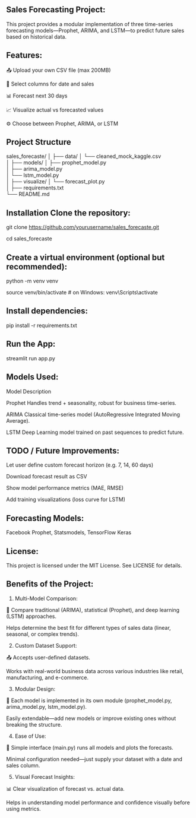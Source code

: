 ## Sales Forecasting Project:

This project provides a modular implementation of three time-series forecasting models—Prophet, ARIMA, and LSTM—to predict future sales based on historical data.

## Features:

📤 Upload your own CSV file (max 200MB)

📆 Select columns for date and sales

📊 Forecast next 30 days

📈 Visualize actual vs forecasted values

⚙️ Choose between Prophet, ARIMA, or LSTM

## Project Structure

sales_forecaste/
│
├── data/
│   └── cleaned_mock_kaggle.csv     
│
├── models/
│   ├── prophet_model.py              
│   ├── arima_model.py                  
│   └── lstm_model.py                   
│
├── visualize/
│   └── forecast_plot.py                
│
├── requirements.txt                    
└── README.md                           


## Installation Clone the repository:

git clone https://github.com/yourusername/sales_forecaste.git

cd sales_forecaste

## Create a virtual environment (optional but recommended):

python -m venv venv

source venv/bin/activate  # on Windows: venv\Scripts\activate

## Install dependencies:

pip install -r requirements.txt

## Run the App:

streamlit run app.py

## Models Used:

Model	          Description

Prophet	          Handles trend + seasonality, robust for business time-series.

ARIMA	          Classical time-series model (AutoRegressive Integrated Moving Average).

LSTM	          Deep Learning model trained on past sequences to predict future.

## TODO / Future Improvements:

 Let user define custom forecast horizon (e.g. 7, 14, 60 days)

 Download forecast result as CSV

 Show model performance metrics (MAE, RMSE)

 Add training visualizations (loss curve for LSTM)

## Forecasting Models:

 Facebook Prophet, Statsmodels, TensorFlow Keras

## License:

This project is licensed under the MIT License. See LICENSE for details.


## Benefits of the Project:

1. Multi-Model Comparison:

🔄 Compare traditional (ARIMA), statistical (Prophet), and deep learning (LSTM) approaches.

Helps determine the best fit for different types of sales data (linear, seasonal, or complex trends).

2. Custom Dataset Support:

📤 Accepts user-defined datasets.

Works with real-world business data across various industries like retail, manufacturing, and e-commerce.

3. Modular Design:

🧱 Each model is implemented in its own module (prophet_model.py, arima_model.py, lstm_model.py).

Easily extendable—add new models or improve existing ones without breaking the structure.

4. Ease of Use:

🎯 Simple interface (main.py) runs all models and plots the forecasts.

Minimal configuration needed—just supply your dataset with a date and sales column.

5. Visual Forecast Insights:

📊 Clear visualization of forecast vs. actual data.

Helps in understanding model performance and confidence visually before using metrics.

